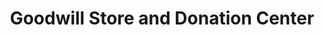 ---
title: "Goodwill Store and Donation Center"
url: /aiea/goodwill-store-and-donation-center/
shop: charity
---